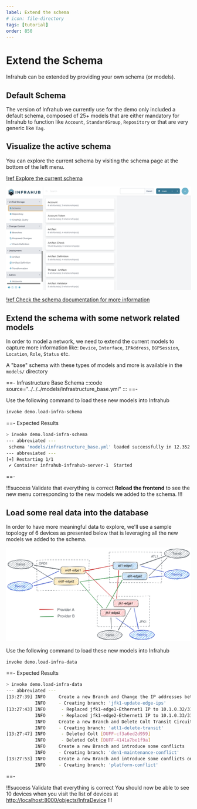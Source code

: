 ```yaml
---
label: Extend the schema
# icon: file-directory
tags: [tutorial]
order: 850
---
```

# Extend the Schema

Infrahub can be extended by providing your own schema (or models).

## Default Schema

The version of Infrahub we currently use for the demo only included a default schema, composed of 25+ models that are either mandatory for Infrahub to function like `Account`, `StandardGroup`, `Repository` or that are very generic like `Tag`.

## Visualize the active schema

You can explore the current schema by visiting the schema page at the bottom of the left menu.

[!ref Explore the current schema](http://localhost:8000/api/schema)

![](../../media/tutorial/tutorial-3-schema.cy.ts/tutorial_3_schema.png)

[!ref Check the schema documentation for more information](../../reference/schema/readme.md)

## Extend the schema with some network related models

In order to model a network, we need to extend the current models to capture more information like: `Device`, `Interface`, `IPAddress`, `BGPSession`, `Location`, `Role`, `Status` etc.

A "base" schema with these types of models and more is available in the `models/` directory

==- Infrastructure Base Schema
:::code source="../../../models/infrastructure_base.yml" :::
==-

Use the following command to load these new models into Infrahub

```sh
invoke demo.load-infra-schema
```

==- Expected Results

```sh
> invoke demo.load-infra-schema
--- abbreviated ---
 schema 'models/infrastructure_base.yml' loaded successfully in 12.352 sec!
--- abbreviated ---
[+] Restarting 1/1
 ✔ Container infrahub-infrahub-server-1  Started                                                                                                 1.5s
 ```

==-

!!!success Validate that everything is correct
**Reload the frontend** to see the new menu corresponding to the new models we added to the schema.
!!!

## Load some real data into the database

In order to have more meaningful data to explore, we'll use a sample topology of 6 devices as presented below that is leveraging all the new models we added to the schema.

![](../../media/demo_edge.excalidraw.svg)

Use the following command to load these new models into Infrahub

```sh
invoke demo.load-infra-data
```

==- Expected Results

```sh
> invoke demo.load-infra-data
--- abbreviated ---
[13:27:39] INFO     Create a new Branch and Change the IP addresses between edge1 and edge2 on the selected site            infrastructure_edge.py:648
           INFO     - Creating branch: 'jfk1-update-edge-ips'                                                               infrastructure_edge.py:649
[13:27:43] INFO      - Replaced jfk1-edge1-Ethernet1 IP to 10.1.0.32/31                                                     infrastructure_edge.py:678
           INFO      - Replaced jfk1-edge2-Ethernet1 IP to 10.1.0.33/31                                                     infrastructure_edge.py:687
           INFO     Create a new Branch and Delete Colt Transit Circuit                                                     infrastructure_edge.py:694
           INFO     - Creating branch: 'atl1-delete-transit'                                                                infrastructure_edge.py:699
[13:27:47] INFO      - Deleted Colt [DUFF-cf3a6ed2d959]                                                                     infrastructure_edge.py:752
           INFO      - Deleted Colt [DUFF-4141a7be1f9a]                                                                     infrastructure_edge.py:752
           INFO     Create a new Branch and introduce some conflicts                                                        infrastructure_edge.py:759
           INFO     - Creating branch: 'den1-maintenance-conflict'                                                          infrastructure_edge.py:769
[13:27:53] INFO     Create a new Branch and introduce some conflicts on the platforms for node ADD and DELETE               infrastructure_edge.py:802
           INFO     - Creating branch: 'platform-conflict'                                                                  infrastructure_edge.py:809
```

==-

!!!success Validate that everything is correct
You should now be able to see 10 devices when you visit the list of devices at [http://localhost:8000/objects/InfraDevice](http://localhost:8000/objects/InfraDevice)
!!!